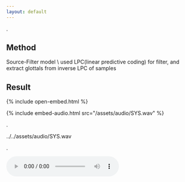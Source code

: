 ```yaml
---
layout: default
---
```


.

## Method
Source-Filter model \\
used LPC(linear predictive coding) for filter, and extract glottals from inverse LPC of samples

## Result

{% include open-embed.html %}

{% include embed-audio.html src="/assets/audio/SYS.wav" %}

.

../../assets/audio/SYS.wav

.

![Audio](/SYS.wav)
